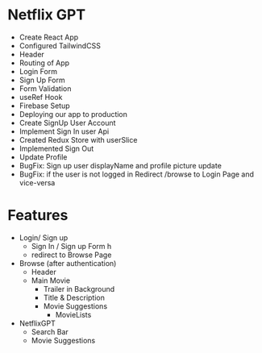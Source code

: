 # Netflix GPT

- Create React App
- Configured TailwindCSS
- Header
- Routing of App
- Login Form
- Sign Up Form
- Form Validation
- useRef Hook
- Firebase Setup
- Deploying our app to production
- Create SignUp User Account
- Implement Sign In user Api
- Created Redux Store with userSlice
- Implemented Sign Out
- Update Profile
- BugFix: Sign up user displayName and profile picture update
- BugFix: if the user is not logged in Redirect /browse to Login Page and vice-versa

# Features

- Login/ Sign up
  - Sign In / Sign up Form h
  - redirect to Browse Page
- Browse (after authentication)
  - Header
  - Main Movie
    - Trailer in Background
    - Title & Description
    - Movie Suggestions
      - MovieLists
- NetflixGPT
  - Search Bar
  - Movie Suggestions

